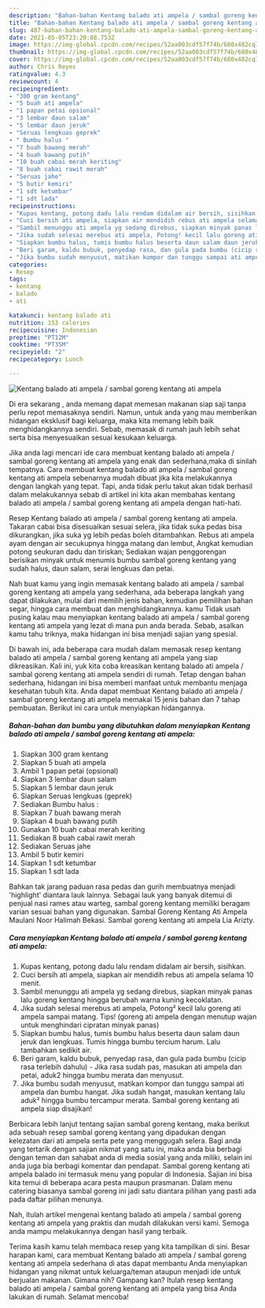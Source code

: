 ```yaml
---
description: "Bahan-bahan Kentang balado ati ampela / sambal goreng kentang ati ampela yang lezat Untuk Jualan"
title: "Bahan-bahan Kentang balado ati ampela / sambal goreng kentang ati ampela yang lezat Untuk Jualan"
slug: 487-bahan-bahan-kentang-balado-ati-ampela-sambal-goreng-kentang-ati-ampela-yang-lezat-untuk-jualan
date: 2021-05-05T23:20:08.753Z
image: https://img-global.cpcdn.com/recipes/52aa003cdf57f74b/680x482cq70/kentang-balado-ati-ampela-sambal-goreng-kentang-ati-ampela-foto-resep-utama.jpg
thumbnail: https://img-global.cpcdn.com/recipes/52aa003cdf57f74b/680x482cq70/kentang-balado-ati-ampela-sambal-goreng-kentang-ati-ampela-foto-resep-utama.jpg
cover: https://img-global.cpcdn.com/recipes/52aa003cdf57f74b/680x482cq70/kentang-balado-ati-ampela-sambal-goreng-kentang-ati-ampela-foto-resep-utama.jpg
author: Chris Reyes
ratingvalue: 4.3
reviewcount: 4
recipeingredient:
- "300 gram kentang"
- "5 buah ati ampela"
- "1 papan petai opsional"
- "3 lembar daun salam"
- "5 lembar daun jeruk"
- "Seruas lengkuas geprek"
- " Bumbu halus "
- "7 buah bawang merah"
- "4 buah bawang putih"
- "10 buah cabai merah keriting"
- "8 buah cabai rawit merah"
- "Seruas jahe"
- "5 butir kemiri"
- "1 sdt ketumbar"
- "1 sdt lada"
recipeinstructions:
- "Kupas kentang, potong dadu lalu rendam didalam air bersih, sisihkan."
- "Cuci bersih ati ampela, siapkan air mendidih rebus ati ampela selama 10 menit."
- "Sambil menunggu ati ampela yg sedang direbus, siapkan minyak panas lalu goreng kentang hingga berubah warna kuning kecoklatan."
- "Jika sudah selesai merebus ati ampela, Potong² kecil lalu goreng ati ampela sampai matang. Tips! (goreng ati ampela dengan menutup wajan untuk menghindari cipratan minyak panas)"
- "Siapkan bumbu halus, tumis bumbu halus beserta daun salam daun jeruk dan lengkuas. Tumis hingga bumbu tercium harum. Lalu tambahkan sedikit air."
- "Beri garam, kaldu bubuk, penyedap rasa, dan gula pada bumbu (cicip rasa terlebih dahulu) Jika rasa sudah pas, masukan ati ampela dan petai, aduk2 hingga bumbu merata dan menyusut."
- "Jika bumbu sudah menyusut, matikan kompor dan tunggu sampai ati ampela dan bumbu hangat. Jika sudah hangat, masukan kentang lalu aduk² hingga bumbu tercampur merata. Sambal goreng kentang ati ampela siap disajikan!"
categories:
- Resep
tags:
- kentang
- balado
- ati

katakunci: kentang balado ati 
nutrition: 153 calories
recipecuisine: Indonesian
preptime: "PT12M"
cooktime: "PT35M"
recipeyield: "2"
recipecategory: Lunch

---
```



![Kentang balado ati ampela / sambal goreng kentang ati ampela](https://img-global.cpcdn.com/recipes/52aa003cdf57f74b/680x482cq70/kentang-balado-ati-ampela-sambal-goreng-kentang-ati-ampela-foto-resep-utama.jpg)

Di era  sekarang , anda memang dapat memesan makanan siap saji tanpa perlu repot memasaknya sendiri. Namun, untuk anda yang mau memberikan hidangan eksklusif bagi keluarga, maka kita memang lebih baik menghidangkannya sendiri. Sebab, memasak di rumah jauh lebih sehat serta bisa menyesuaikan sesuai kesukaan keluarga.

Jika anda lagi mencari ide cara membuat kentang balado ati ampela / sambal goreng kentang ati ampela yang enak dan sederhana,maka di sinilah tempatnya. Cara membuat kentang balado ati ampela / sambal goreng kentang ati ampela  sebenarnya mudah dibuat jika kita melakukannya dengan langkah yang tepat. Tapi, anda tidak perlu takut akan tidak berhasil dalam melakukannya 
sebab di artikel ini kita akan membahas kentang balado ati ampela / sambal goreng kentang ati ampela dengan hati-hati.  

Resep Kentang balado ati ampela / sambal goreng kentang ati ampela. Takaran cabai bisa disesuaikan sesuai selera, jika tidak suka pedas bisa dikurangkan, jika suka yg lebih pedas boleh ditambahkan. Rebus ati ampela ayam dengan air secukupnya hingga matang dan lembut, Angkat kemudian potong seukuran dadu dan tiriskan; Sediakan wajan penggorengan berisikan minyak untuk menumis bumbu sambal goreng kentang yang sudah halus, daun salam, serai lengkuas dan petai.

Nah buat kamu yang ingin memasak kentang balado ati ampela / sambal goreng kentang ati ampela yang sederhana, ada beberapa langkah yang dapat dilakukan, mulai dari memilih jenis bahan, kemudian pemilihan bahan segar, hingga cara membuat dan menghidangkannya. kamu Tidak usah pusing kalau mau menyiapkan kentang balado ati ampela / sambal goreng kentang ati ampela yang lezat di mana pun anda berada. Sebab, asalkan kamu  tahu triknya, maka hidangan ini bisa menjadi sajian yang spesial.

Di bawah ini, ada beberapa cara mudah dalam memasak resep kentang balado ati ampela / sambal goreng kentang ati ampela yang siap dikreasikan. Kali ini, yuk kita coba kreasikan kentang balado ati ampela / sambal goreng kentang ati ampela sendiri di rumah. Tetap dengan bahan sederhana, hidangan ini bisa memberi manfaat untuk membantu menjaga kesehatan tubuh kita. Anda dapat membuat Kentang balado ati ampela / sambal goreng kentang ati ampela memakai 15 jenis bahan dan 7 tahap pembuatan. Berikut ini cara untuk menyiapkan hidangannya.

<!--inarticleads1-->

##### Bahan-bahan dan bumbu yang dibutuhkan dalam menyiapkan Kentang balado ati ampela / sambal goreng kentang ati ampela:

1. Siapkan 300 gram kentang
1. Siapkan 5 buah ati ampela
1. Ambil 1 papan petai (opsional)
1. Siapkan 3 lembar daun salam
1. Siapkan 5 lembar daun jeruk
1. Siapkan Seruas lengkuas (geprek)
1. Sediakan  Bumbu halus :
1. Siapkan 7 buah bawang merah
1. Siapkan 4 buah bawang putih
1. Gunakan 10 buah cabai merah keriting
1. Sediakan 8 buah cabai rawit merah
1. Sediakan Seruas jahe
1. Ambil 5 butir kemiri
1. Siapkan 1 sdt ketumbar
1. Siapkan 1 sdt lada


Bahkan tak jarang paduan rasa pedas dan gurih membuatnya menjadi &#39;highlight&#39; diantara lauk lainnya. Sebagai lauk yang banyak ditemui di penjual nasi rames atau warteg, sambal goreng kentang memiliki beragam varian sesuai bahan yang digunakan. Sambal Goreng Kentang Ati Ampela Maulani Noor Halimah Bekasi. Sambal goreng kentang ati ampela Lia Arizty. 

<!--inarticleads2-->

##### Cara menyiapkan Kentang balado ati ampela / sambal goreng kentang ati ampela:

1. Kupas kentang, potong dadu lalu rendam didalam air bersih, sisihkan.
1. Cuci bersih ati ampela, siapkan air mendidih rebus ati ampela selama 10 menit.
1. Sambil menunggu ati ampela yg sedang direbus, siapkan minyak panas lalu goreng kentang hingga berubah warna kuning kecoklatan.
1. Jika sudah selesai merebus ati ampela, Potong² kecil lalu goreng ati ampela sampai matang. Tips! (goreng ati ampela dengan menutup wajan untuk menghindari cipratan minyak panas)
1. Siapkan bumbu halus, tumis bumbu halus beserta daun salam daun jeruk dan lengkuas. Tumis hingga bumbu tercium harum. Lalu tambahkan sedikit air.
1. Beri garam, kaldu bubuk, penyedap rasa, dan gula pada bumbu (cicip rasa terlebih dahulu) - Jika rasa sudah pas, masukan ati ampela dan petai, aduk2 hingga bumbu merata dan menyusut.
1. Jika bumbu sudah menyusut, matikan kompor dan tunggu sampai ati ampela dan bumbu hangat. Jika sudah hangat, masukan kentang lalu aduk² hingga bumbu tercampur merata. Sambal goreng kentang ati ampela siap disajikan!


Berbicara lebih lanjut tentang sajian sambal goreng kentang, maka berikut ada sebuah resep sambal goreng kentang yang dipadukan dengan kelezatan dari ati ampela serta pete yang menggugah selera. Bagi anda yang tertarik dengan sajian nikmat yang satu ini, maka anda bia berbagi dengan teman dan sahabat anda di media sosial yang anda miliki, selain ini anda juga bia berbagi komentar dan pendapat. Sambal goreng kentang ati ampela balado ini termasuk menu yang popular di Indonesia. Sajian ini bisa kita temui di beberapa acara pesta maupun prasmanan. Dalam menu catering biasanya sambal goreng ini jadi satu diantara pilihan yang pasti ada pada daftar pilihan menunya. 

Nah, itulah artikel mengenai  kentang balado ati ampela / sambal goreng kentang ati ampela  yang praktis dan mudah dilakukan versi kami. Semoga anda mampu melakukannya dengan hasil yang terbaik. 

Terima kasih kamu telah membaca resep yang kita tampilkan di sini. Besar harapan kami, cara membuat  Kentang balado ati ampela / sambal goreng kentang ati ampela sederhana di atas dapat membantu Anda menyiapkan hidangan yang nikmat untuk keluarga/teman ataupun menjadi ide untuk berjualan makanan. Gimana nih? Gampang kan? Itulah resep kentang balado ati ampela / sambal goreng kentang ati ampela yang bisa Anda lakukan di rumah. Selamat mencoba!

